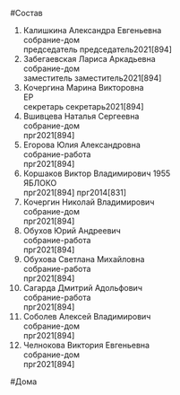 #Состав  
1. Калишкина Александра Евгеньевна  
    собрание-дом  
    председатель председатель2021[894]  
2. Забегаевская Лариса Аркадьевна  
    собрание-дом  
    заместитель заместитель2021[894]  
3. Кочергина Марина Викторовна  
    ЕР  
    секретарь секретарь2021[894]  
4. Вшивцева Наталья Сергеевна  
    собрание-дом  
    прг2021[894]  
5. Егорова Юлия Александровна  
    собрание-работа  
    прг2021[894]  
6. Коршаков Виктор Владимирович 1955  
    ЯБЛОКО  
    прг2021[894] прг2014[831]  
7. Кочергин Николай Владимирович  
    собрание-дом  
    прг2021[894]  
8. Обухов Юрий Андреевич  
    собрание-работа  
    прг2021[894]  
9. Обухова Светлана Михайловна  
    собрание-работа  
    прг2021[894]  
10. Сагарда Дмитрий Адольфович  
    собрание-работа  
    прг2021[894]  
11. Соболев Алексей Владимирович  
    собрание-дом  
    прг2021[894]  
12. Челнокова Виктория Евгеньевна  
    собрание-дом  
    прг2021[894]  
  
#Дома  
